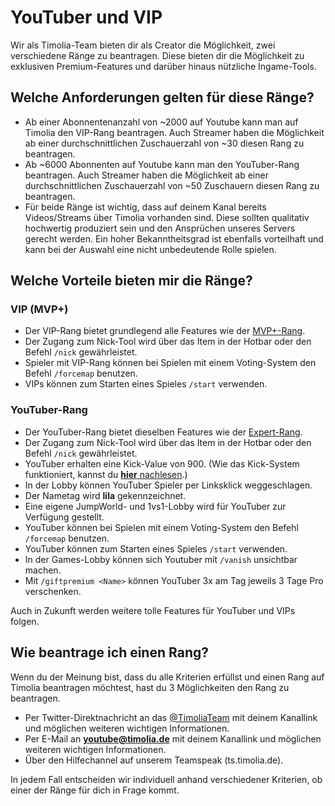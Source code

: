 # YouTuber und VIP

Wir als Timolia-Team bieten dir als Creator die Möglichkeit, zwei verschiedene Ränge zu beantragen. Diese bieten dir die Möglichkeit zu exklusiven Premium-Features und darüber hinaus nützliche Ingame-Tools. 

## Welche Anforderungen gelten für diese Ränge?
- Ab einer Abonnentenanzahl von ~2000 auf Youtube kann man auf Timolia den VIP-Rang beantragen. Auch Streamer haben die Möglichkeit ab einer durchschnittlichen Zuschauerzahl von ~30 diesen Rang zu beantragen.
- Ab ~6000 Abonnenten auf Youtube kann man den YouTuber-Rang beantragen. Auch Streamer haben die Möglichkeit ab einer durchschnittlichen Zuschauerzahl von ~50 Zuschauern diesen Rang zu beantragen.
- Für beide Ränge ist wichtig, dass auf deinem Kanal bereits Videos/Streams über Timolia vorhanden sind. Diese sollten qualitativ hochwertig produziert sein und den Ansprüchen unseres Servers gerecht werden. Ein hoher Bekanntheitsgrad ist ebenfalls vorteilhaft und kann bei der Auswahl eine nicht unbedeutende Rolle spielen. 

## Welche Vorteile bieten mir die Ränge?

### VIP (MVP+)
- Der VIP-Rang bietet grundlegend alle Features wie der [MVP+-Rang](premium.md).
- Der Zugang zum Nick-Tool wird über das Item in der Hotbar oder den Befehl `/nick` gewährleistet.
- Spieler mit VIP-Rang können bei Spielen mit einem Voting-System den Befehl `/forcemap` benutzen.
- VIPs können zum Starten eines Spieles `/start` verwenden.

### YouTuber-Rang
- Der YouTuber-Rang bietet dieselben Features wie der [Expert-Rang](premium.md).
- Der Zugang zum Nick-Tool wird über das Item in der Hotbar oder den Befehl `/nick` gewährleistet.
- YouTuber erhalten eine Kick-Value von 900. (Wie das Kick-System funktioniert, kannst du [<strong>hier</strong> nachlesen](/faq/#wie-funktioniert-das-kick-system).)
- In der Lobby können YouTuber Spieler per Linksklick weggeschlagen.
- Der Nametag wird <span class='youtuber'>**lila**</span> gekennzeichnet.
- Eine eigene JumpWorld- und 1vs1-Lobby wird für YouTuber zur Verfügung gestellt.
- YouTuber können bei Spielen mit einem Voting-System den Befehl `/forcemap` benutzen.
- YouTuber können zum Starten eines Spieles `/start` verwenden.
- In der Games-Lobby können sich Youtuber mit `/vanish` unsichtbar machen.
- Mit `/giftpremium <Name>` können YouTuber 3x am Tag jeweils 3 Tage Pro verschenken.

Auch in Zukunft werden weitere tolle Features für YouTuber und VIPs folgen.

## Wie beantrage ich einen Rang?
Wenn du der Meinung bist, dass du alle Kriterien erfüllst und einen Rang auf Timolia beantragen möchtest, hast du 3 Möglichkeiten den Rang zu beantragen. 

- Per Twitter-Direktnachricht an das [@TimoliaTeam](https://twitter.com/TimoliaTeam) mit deinem Kanallink und möglichen weiteren wichtigen Informationen. 
- Per E-Mail an <strong>youtube@timolia.de</strong> mit deinem Kanallink und möglichen weiteren wichtigen Informationen. 
- Über den Hilfechannel auf unserem Teamspeak (ts.timolia.de).

In jedem Fall entscheiden wir individuell anhand verschiedener Kriterien, ob einer der Ränge für dich in Frage kommt.
